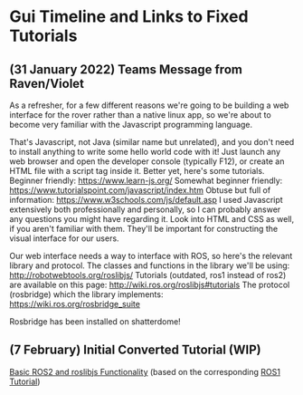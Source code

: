 # Gui Timeline and Links to Fixed Tutorials

## (31 January 2022) Teams Message from Raven/Violet
As a refresher, for a few different reasons we're going to be building a web interface for the rover rather than a native linux app, so we're about to become very familiar with the Javascript programming language.
 
That's Javascript, not Java (similar name but unrelated), and you don't need to install anything to write some hello world code with it!  Just launch any web browser and open the developer console (typically F12), or create an HTML file with a script tag inside it.  Better yet, here's some tutorials.
Beginner friendly: https://www.learn-js.org/
Somewhat beginner friendly: https://www.tutorialspoint.com/javascript/index.htm
Obtuse but full of information: https://www.w3schools.com/js/default.asp
I used Javascript extensively both professionally and personally, so I can probably answer any questions you might have regarding it.
Look into HTML and CSS as well, if you aren't familiar with them.  They'll be important for constructing the visual interface for our users.
 
Our web interface needs a way to interface with ROS, so here's the relevant library and protocol.
The classes and functions in the library we'll be using: http://robotwebtools.org/roslibjs/
Tutorials (outdated, ros1 instead of ros2) are available on this page: http://wiki.ros.org/roslibjs#tutorials
The protocol (rosbridge) which the library implements: https://wiki.ros.org/rosbridge_suite
 
Rosbridge has been installed on shatterdome!

## (7 February) Initial Converted Tutorial (WIP)

[Basic ROS2 and roslibjs Functionality](tutorial_basicrosfunctionality.md) (based on the corresponding [ROS1 Tutorial](http://wiki.ros.org/roslibjs/Tutorials/BasicRosFunctionality))
